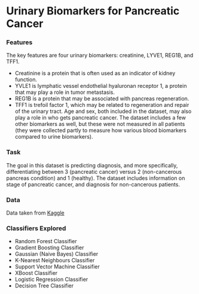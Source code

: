 # Urinary Biomarkers for Pancreatic Cancer

### Features
The key features are four urinary biomarkers: creatinine, LYVE1, REG1B, and TFF1.
- Creatinine is a protein that is often used as an indicator of kidney function.
- YVLE1 is lymphatic vessel endothelial hyaluronan receptor 1, a protein that may play a role in tumor metastasis.
- REG1B is a protein that may be associated with pancreas regeneration.
- TFF1 is trefoil factor 1, which may be related to regeneration and repair of the urinary tract.
Age and sex, both included in the dataset, may also play a role in who gets pancreatic cancer. The dataset includes a few other biomarkers as well, but these were not measured in all patients (they were collected partly to measure how various blood biomarkers compared to urine biomarkers).
### Task
The goal in this dataset is predicting diagnosis, and more specifically, differentiating between 3 (pancreatic cancer) versus 2 (non-cancerous pancreas condition) and 1 (healthy). The dataset includes information on stage of pancreatic cancer, and diagnosis for non-cancerous patients.
### Data
Data taken from [Kaggle](https://www.kaggle.com/datasets/johnjdavisiv/urinary-biomarkers-for-pancreatic-cancer)
### Classifiers Explored
- Random Forest Classifier
- Gradient Boosting Classifier
- Gaussian (Naive Bayes) Classifier
- K-Nearest Neighbours Classifier
- Support Vector Machine Classifier
- XBoost Classifier
- Logistic Regression Classifier
- Decision Tree Classifier
